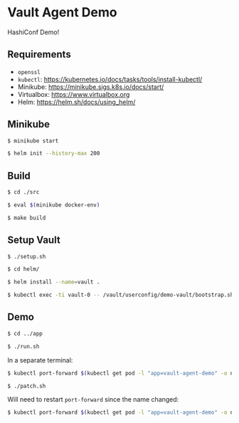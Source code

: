 # Vault Agent Demo

HashiConf Demo!

## Requirements

* `openssl`
* `kubectl`: https://kubernetes.io/docs/tasks/tools/install-kubectl/
* Minikube: https://minikube.sigs.k8s.io/docs/start/
* Virtualbox: https://www.virtualbox.org
* Helm: https://helm.sh/docs/using_helm/

## Minikube 

```bash
$ minikube start

$ helm init --history-max 200
```

## Build

```bash
$ cd ./src

$ eval $(minikube docker-env)

$ make build
```

## Setup Vault

```bash
$ ./setup.sh

$ cd helm/

$ helm install --name=vault .

$ kubectl exec -ti vault-0 -- /vault/userconfig/demo-vault/bootstrap.sh
```

## Demo

```bash
$ cd ../app

$ ./run.sh
```

In a separate terminal:

```bash
$ kubectl port-forward $(kubectl get pod -l "app=vault-agent-demo" -o name) 8200:8200 
```

```bash
$ ./patch.sh
```

Will need to restart `port-forward` since the name changed:

```bash
$ kubectl port-forward $(kubectl get pod -l "app=vault-agent-demo" -o name) 8200:8200
```
